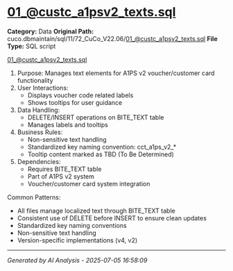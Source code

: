 # 01_@custc_a1psv2_texts.sql

**Category:** Data
**Original Path:** cuco.dbmaintain/sql/11/72_CuCo_V22.06/01_@custc_a1psv2_texts.sql
**File Type:** SQL script

01_@custc_a1psv2_texts.sql
1. Purpose: Manages text elements for A1PS v2 voucher/customer card functionality
2. User Interactions:
   - Displays voucher code related labels
   - Shows tooltips for user guidance
3. Data Handling:
   - DELETE/INSERT operations on BITE_TEXT table
   - Manages labels and tooltips
4. Business Rules:
   - Non-sensitive text handling
   - Standardized key naming convention: cct_a1ps_v2_*
   - Tooltip content marked as TBD (To Be Determined)
5. Dependencies:
   - Requires BITE_TEXT table
   - Part of A1PS v2 system
   - Voucher/customer card system integration

Common Patterns:
- All files manage localized text through BITE_TEXT table
- Consistent use of DELETE before INSERT to ensure clean updates
- Standardized key naming conventions
- Non-sensitive text handling
- Version-specific implementations (v4, v2)

---
*Generated by AI Analysis - 2025-07-05 16:58:09*
